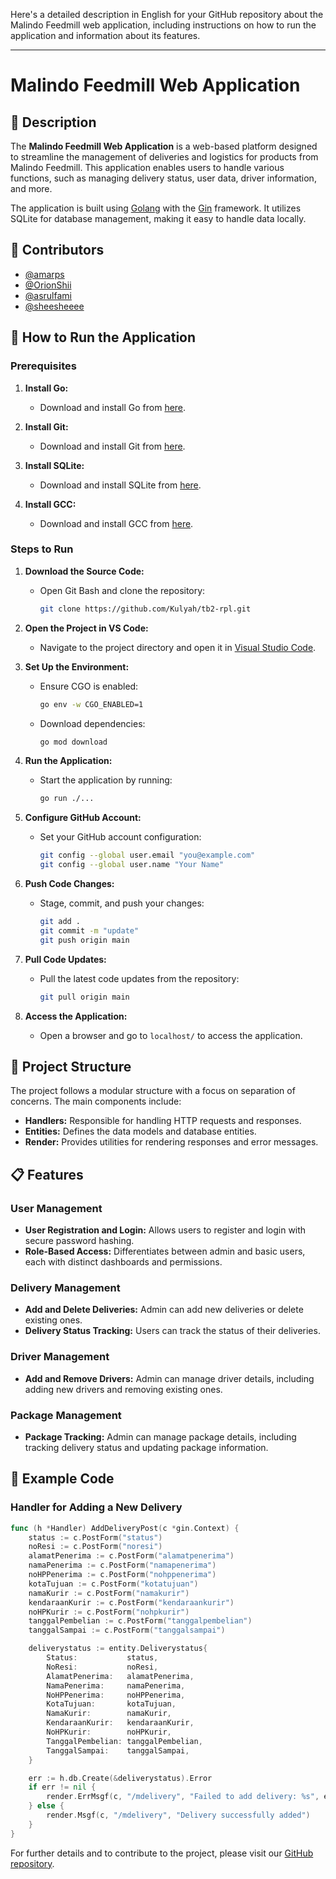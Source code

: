 Here's a detailed description in English for your GitHub repository about the Malindo Feedmill web application, including instructions on how to run the application and information about its features.

---

# Malindo Feedmill Web Application

## 📄 Description

The **Malindo Feedmill Web Application** is a web-based platform designed to streamline the management of deliveries and logistics for products from Malindo Feedmill. This application enables users to handle various functions, such as managing delivery status, user data, driver information, and more.

The application is built using [Golang](https://golang.org/) with the [Gin](https://gin-gonic.com/) framework. It utilizes SQLite for database management, making it easy to handle data locally.

## 👥 Contributors

- [@amarps](https://github.com/amarps)
- [@OrionShii](https://github.com/OrionShii)
- [@asrulfami](https://github.com/asrulfami)
- [@sheesheeee](https://github.com/sheesheeee)

## 🚀 How to Run the Application

### Prerequisites

1. **Install Go:**
   - Download and install Go from [here](https://go.dev/doc/install).

2. **Install Git:**
   - Download and install Git from [here](https://git-scm.com/downloads).

3. **Install SQLite:**
   - Download and install SQLite from [here](https://sqlitebrowser.org/dl/).

4. **Install GCC:**
   - Download and install GCC from [here](https://sourceforge.net/projects/tdm-gcc/).

### Steps to Run

1. **Download the Source Code:**
   - Open Git Bash and clone the repository:
     ```bash
     git clone https://github.com/Kulyah/tb2-rpl.git
     ```

2. **Open the Project in VS Code:**
   - Navigate to the project directory and open it in [Visual Studio Code](https://code.visualstudio.com/).

3. **Set Up the Environment:**
   - Ensure CGO is enabled:
     ```bash
     go env -w CGO_ENABLED=1
     ```
   - Download dependencies:
     ```bash
     go mod download
     ```

4. **Run the Application:**
   - Start the application by running:
     ```bash
     go run ./...
     ```

5. **Configure GitHub Account:**
   - Set your GitHub account configuration:
     ```bash
     git config --global user.email "you@example.com"
     git config --global user.name "Your Name"
     ```

6. **Push Code Changes:**
   - Stage, commit, and push your changes:
     ```bash
     git add .
     git commit -m "update"
     git push origin main
     ```

7. **Pull Code Updates:**
   - Pull the latest code updates from the repository:
     ```bash
     git pull origin main
     ```

8. **Access the Application:**
   - Open a browser and go to `localhost/` to access the application.

## 📂 Project Structure

The project follows a modular structure with a focus on separation of concerns. The main components include:

- **Handlers:** Responsible for handling HTTP requests and responses.
- **Entities:** Defines the data models and database entities.
- **Render:** Provides utilities for rendering responses and error messages.

## 📋 Features

### User Management
- **User Registration and Login:** Allows users to register and login with secure password hashing.
- **Role-Based Access:** Differentiates between admin and basic users, each with distinct dashboards and permissions.

### Delivery Management
- **Add and Delete Deliveries:** Admin can add new deliveries or delete existing ones.
- **Delivery Status Tracking:** Users can track the status of their deliveries.

### Driver Management
- **Add and Remove Drivers:** Admin can manage driver details, including adding new drivers and removing existing ones.

### Package Management
- **Package Tracking:** Admin can manage package details, including tracking delivery status and updating package information.

## 📜 Example Code

### Handler for Adding a New Delivery
```go
func (h *Handler) AddDeliveryPost(c *gin.Context) {
    status := c.PostForm("status")
    noResi := c.PostForm("noresi")
    alamatPenerima := c.PostForm("alamatpenerima")
    namaPenerima := c.PostForm("namapenerima")
    noHPPenerima := c.PostForm("nohppenerima")
    kotaTujuan := c.PostForm("kotatujuan")
    namaKurir := c.PostForm("namakurir")
    kendaraanKurir := c.PostForm("kendaraankurir")
    noHPKurir := c.PostForm("nohpkurir")
    tanggalPembelian := c.PostForm("tanggalpembelian")
    tanggalSampai := c.PostForm("tanggalsampai")

    deliverystatus := entity.Deliverystatus{
        Status:           status,
        NoResi:           noResi,
        AlamatPenerima:   alamatPenerima,
        NamaPenerima:     namaPenerima,
        NoHPPenerima:     noHPPenerima,
        KotaTujuan:       kotaTujuan,
        NamaKurir:        namaKurir,
        KendaraanKurir:   kendaraanKurir,
        NoHPKurir:        noHPKurir,
        TanggalPembelian: tanggalPembelian,
        TanggalSampai:    tanggalSampai,
    }

    err := h.db.Create(&deliverystatus).Error
    if err != nil {
        render.ErrMsgf(c, "/mdelivery", "Failed to add delivery: %s", err.Error())
    } else {
        render.Msgf(c, "/mdelivery", "Delivery successfully added")
    }
}
```

For further details and to contribute to the project, please visit our [GitHub repository](https://github.com/Kulyah/tb2-rpl).
